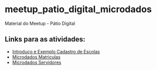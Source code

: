 # meetup_patio_digital_microdados
Material do Meetup - Pátio Digital


## Links para as atividades:

- [Introduço e Exemplo Cadastro de Escolas](https://github.com/leobarone/meetup_patio_digital_microdados/blob/master/into_R.Rmd)
- [Microdados Matriculas](https://github.com/leobarone/meetup_patio_digital_microdados/blob/master/exemplo_matriculas.Rmd)
- [Microdados Servidores](https://github.com/leobarone/meetup_patio_digital_microdados/blob/master/exemplo_servidores.Rmd)
